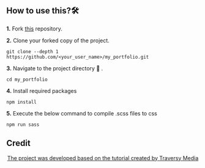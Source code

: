 ## How to use this?🛠

**1.**  Fork [this](https://github.com/iHasanMasud/my_portfolio.git) repository.

**2.**  Clone your forked copy of the project.

```
git clone --depth 1 https://github.com/<your_user_name>/my_portfolio.git
```

**3.** Navigate to the project directory :file_folder: .

```
cd my_portfolio
```

**4.** Install required packages

```
npm install
```

**5.** Execute the below command to compile .scss files to css

```
npm run sass
```


## Credit
<p align="center"><a href="https://youtube.com/playlist?list=PLillGF-RfqbYoGoCjKoMOkVznV6aSXKzU">The project was developed based on the tutorial created by Traversy Media</a></p>